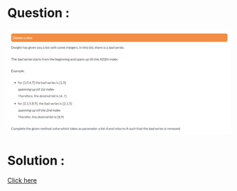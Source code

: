 # Question :
![delete a slice](https://github.com/prabhu30/coding/blob/main/Edyst/Python%20-%20Intro%20to%20Advanced/03_Conditionals%20&%20Lists/72_delete%20a%20slice/image.png)

# Solution :
[Click here](https://github.com/prabhu30/coding/blob/main/Edyst/Python%20-%20Intro%20to%20Advanced/03_Conditionals%20&%20Lists/72_delete%20a%20slice/solution.py)
